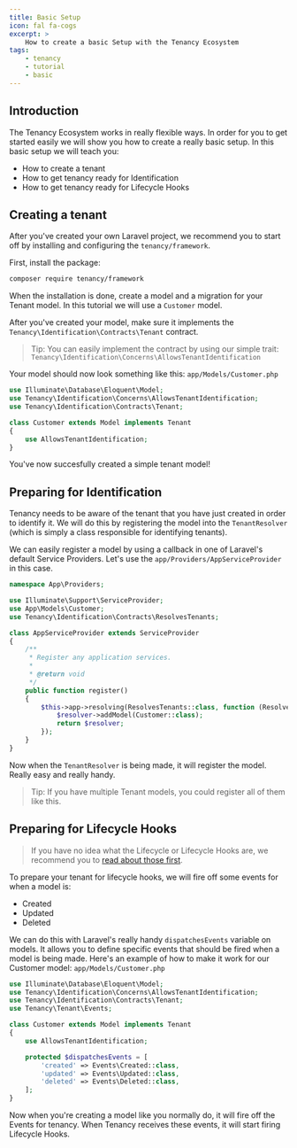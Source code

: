 ```yaml
---
title: Basic Setup
icon: fal fa-cogs
excerpt: >
    How to create a basic Setup with the Tenancy Ecosystem
tags:
    - tenancy
    - tutorial
    - basic
---
```


## Introduction
The Tenancy Ecosystem works in really flexible ways. In order for you to get started easily we will show you how to create a really basic setup. In this basic setup we will teach you:
- How to create a tenant
- How to get tenancy ready for Identification
- How to get tenancy ready for Lifecycle Hooks

## Creating a tenant
After you've created your own Laravel project, we recommend you to start off by installing and configuring the `tenancy/framework`.

First, install the package:
```bash
composer require tenancy/framework
```

When the installation is done, create a model and a migration for your Tenant model. In this tutorial we will use a `Customer` model.

After you've created your model, make sure it implements the `Tenancy\Identification\Contracts\Tenant` contract.
> Tip: You can easily implement the contract by using our simple trait: `Tenancy\Identification\Concerns\AllowsTenantIdentification`

Your model should now look something like this:
`app/Models/Customer.php`
```php
use Illuminate\Database\Eloquent\Model;
use Tenancy\Identification\Concerns\AllowsTenantIdentification;
use Tenancy\Identification\Contracts\Tenant;

class Customer extends Model implements Tenant
{
    use AllowsTenantIdentification;
}
```

You've now succesfully created a simple tenant model!

## Preparing for Identification
Tenancy needs to be aware of the tenant that you have just created in order to identify it. We will do this by registering the model into the `TenantResolver` (which is simply a class responsible for identifying tenants).

We can easily register a model by using a callback in one of Laravel's default Service Providers. Let's use the `app/Providers/AppServiceProvider` in this case.

```php
namespace App\Providers;

use Illuminate\Support\ServiceProvider;
use App\Models\Customer;
use Tenancy\Identification\Contracts\ResolvesTenants;

class AppServiceProvider extends ServiceProvider
{
    /**
     * Register any application services.
     *
     * @return void
     */
    public function register()
    {
        $this->app->resolving(ResolvesTenants::class, function (ResolvesTenants $resolver){
            $resolver->addModel(Customer::class);
            return $resolver;
        });
    }
}
```

Now when the `TenantResolver` is being made, it will register the model. Really easy and really handy.
> Tip: If you have multiple Tenant models, you could register all of them like this.

## Preparing for Lifecycle Hooks
> If you have no idea what the Lifecycle or Lifecycle Hooks are, we recommend you to [read about those first](hooks-general).

To prepare your tenant for lifecycle hooks, we will fire off some events for when a model is:
- Created
- Updated
- Deleted

We can do this with Laravel's really handy `dispatchesEvents` variable on models. It allows you to define specific events that should be fired when a model is being made. Here's an example of how to make it work for our Customer model:
`app/Models/Customer.php`
```php
use Illuminate\Database\Eloquent\Model;
use Tenancy\Identification\Concerns\AllowsTenantIdentification;
use Tenancy\Identification\Contracts\Tenant;
use Tenancy\Tenant\Events;

class Customer extends Model implements Tenant
{
    use AllowsTenantIdentification;

    protected $dispatchesEvents = [
        'created' => Events\Created::class,
        'updated' => Events\Updated::class,
        'deleted' => Events\Deleted::class,
    ];
}
```
Now when you're creating a model like you normally do, it will fire off the Events for tenancy. When Tenancy receives these events, it will start firing Lifecycle Hooks.
